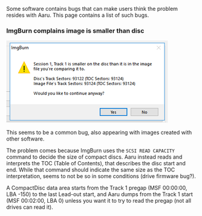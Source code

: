 Some software contains bugs that can make users think the problem resides with Aaru. This page contains a list of such
bugs.

### ImgBurn complains image is smaller than disc

![](../assets/img/ddAM1YS.png)

This seems to be a common bug, also appearing with images created with other software.

The problem comes because ImgBurn uses the `SCSI READ CAPACITY` command to decide the size of compact discs. Aaru instead reads and interprets the TOC (Table of Contents), that describes the disc start and end. While that command should indicate the same size as the TOC interpretation, seems to not be so in some conditions (drive firmware bug?).

A CompactDisc data area starts from the Track 1 pregap (MSF 00:00:00, LBA -150) to the last Lead-out start, and Aaru dumps from the Track 1 start (MSF 00:02:00, LBA 0) unless you want it to try to read the pregap (not all drives can read it).
